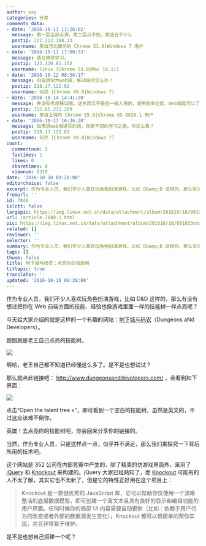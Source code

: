 ```yaml
---
author: wxy
categories: 分享
comments_data:
- date: '2016-10-11 11:26:02'
  message: 第一层全部点满，第二层点不到。我适合干什么
  postip: 222.222.108.13
  username: 来自河北廊坊的 Chrome 53.0|Windows 7 用户
- date: '2016-10-11 17:00:33'
  message: 适合继续学习。
  postip: 123.120.81.152
  username: linux [Chrome 53.0|Mac 10.11]
- date: '2016-10-12 08:56:17'
  message: 内容貌似为web端，移动端的怎么办？
  postip: 218.17.122.82
  username: 何亮 [Chrome 49.0|Windows 7]
- date: '2016-10-14 14:41:20'
  message: 并没有考虑移动端，这东西又不是给一般人用的，使用频率也低，Web端就可以了
  postip: 112.65.211.209
  username: 来自上海的 Chrome 55.0|Chrome OS 8838.1 用户
- date: '2016-10-17 16:36:20'
  message: 如果想web端进军的话，倒是不错的学习之路。你这么看？
  postip: 218.17.122.82
  username: 何亮 [Chrome 49.0|Windows 7]
count:
  commentnum: 5
  favtimes: 1
  likes: 0
  sharetimes: 0
  viewnum: 8319
date: '2016-10-10 09:28:00'
editorchoice: false
excerpt: 作为专业人员，我们不少人喜欢玩角色扮演游戏，比如 D&amp;D 这样的，那么有没有想过把你在 Web 前端方面的技能、经验也像游戏里面一样的技能树一样点亮呢？记得回来分享你的链接。
fromurl: ''
id: 7848
islctt: false
largepic: https://img.linux.net.cn/data/attachment/album/201610/10/091023vxxlmd757ff00950.jpg
url: /article-7848-1.html
pic: https://img.linux.net.cn/data/attachment/album/201610/10/091023vxxlmd757ff00950.jpg.thumb.jpg
related: []
reviewer: ''
selector: ''
summary: 作为专业人员，我们不少人喜欢玩角色扮演游戏，比如 D&amp;D 这样的，那么有没有想过把你在 Web 前端方面的技能、经验也像游戏里面一样的技能树一样点亮呢？记得回来分享你的链接。
tags: []
thumb: false
title: 地下城与码农：点亮你的技能树
titlepic: true
translator: ''
updated: '2016-10-10 09:28:00'
---
```


作为专业人员，我们不少人喜欢玩角色扮演游戏，比如 D&D 这样的，那么有没有想过把你在 Web 前端方面的技能、经验也像游戏里面一样的技能树一样点亮呢？


今天给大家介绍的就是这样的一个有趣的网站：[地下城与码农](http://www.dungeonsanddevelopers.com/)（Dungeons aNd Developers）。


题图就是老王自己点亮的技能树。


![](https://img.linux.net.cn/data/attachment/album/201610/10/091023vxxlmd757ff00950.jpg)


啊哈，老王自己都不知道已经懂这么多了。是不是也想试试？


那么就点此链接吧： <http://www.dungeonsanddevelopers.com/> ，会看到如下界面：


![](https://img.linux.net.cn/data/attachment/album/201610/10/091239attqfwrrzm95flrf.jpg)


点击“Open the talent tree »”，即可看到一个空白的技能树，虽然是英文的，不过这应该难不倒你。


英雄！去点亮你的技能树吧，你会回来分享你的链接的。


当然，作为专业人员，只是这样点一点，似乎并不满足，那么我们来探究一下背后所用的技术吧。


这个网站是 352 公司在内部竞赛中产生的，除了精美的仿游戏界面外，采用了 [jQuery](http://www.jquery.com/) 和 [Knockout](http://www.knockoutjs.com/) 来构建的。jQuery 大家已经熟知了，而 [Knockout](http://www.knockoutjs.com/) 可能有的人不太了解，其实它也不太新了，但是它的特性正好用在这个项目上：



> 
> Knockout 是一款很优秀的 JavaScript 库，它可以帮助你仅使用一个清晰整洁的底层数据模型，即可创建一个富文本且具有良好的显示和编辑功能的用户界面。任何时候你的局部 UI 内容需要自动更新（比如：依赖于用户行为的改变或者外部的数据源发生变化），Knockout 都可以很简单的帮你实现，并且非常易于维护。
> 
> 
> 


是不是也想自己搭建一个呢？